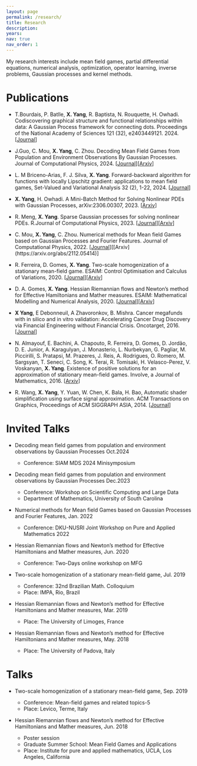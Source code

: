 ```yaml
---
layout: page
permalink: /research/
title: Research
description: 
years: 
nav: true
nav_order: 1
---
```


My research interests include mean field games, partial differential equations, numerical analysis, optimization, operator learning, inverse problems, Gaussian processes and kernel methods. 

Publications
======
* T.Bourdais, P. Batlle, **X. Yang**, R. Baptista, N. Rouquette, H. Owhadi. Codiscovering graphical structure and functional relationships within data: A Gaussian Process framework for connecting dots. Proceedings of the National Academy of Sciences 121 (32), e2403449121. 2024. [[Journal](https://www.pnas.org/doi/abs/10.1073/pnas.2403449121?af=R)]

* J.Guo, C. Mou, **X. Yang**, C. Zhou. Decoding Mean Field Games from Population and Environment Observations By Gaussian Processes. Journal of Computational Physics, 2024. [[Journal](https://www.sciencedirect.com/science/article/pii/S0021999124002274)][[Arxiv](https://arxiv.org/abs/2312.06625)]
  
* L. M Briceno-Arias, F. J. Silva, **X. Yang**. Forward-backward algorithm for functions with locally Lipschitz gradient: applications to mean field games, Set-Valued and Variational Analysis 32 (2), 1-22, 2024. [[Journal](https://link.springer.com/article/10.1007/s11228-024-00719-1)]

* **X. Yang**, H. Owhadi. A Mini-Batch Method for Solving Nonlinear PDEs with Gaussian Processes, arXiv:2306.00307, 2023. [[Arxiv](https://arxiv.org/abs/2306.00307)]

* R. Meng, **X. Yang**. Sparse Gaussian processes for solving nonlinear PDEs. R.Journal of Computational Physics, 2023. [[Journal](https://www.sciencedirect.com/science/article/abs/pii/S0021999123004357)][[Arxiv](https://arxiv.org/abs/2205.03760)]

* C. Mou, **X. Yang**, C. Zhou. Numerical methods for Mean field Games based on Gaussian Processes and Fourier Features. Journal of Computational Physics, 2022. [[Journal](https://www.sciencedirect.com/science/article/pii/S0021999122002509#!)][[Arxiv](https://arxiv.org/abs/2112.05414)]

* R. Ferreira, D. Gomes, **X. Yang**. Two-scale homogenization of a stationary mean-field game. ESAIM: Control Optimisation and Calculus of Variations, 2020. [[Journal](https://www.esaim-cocv.org/articles/cocv/abs/2020/01/cocv190113/cocv190113.html)][[Arxiv](https://arxiv.org/abs/1905.02046)]

* D. A. Gomes, **X. Yang**. Hessian Riemannian flows and Newton’s method for Effective Hamiltonians and Mather measures. ESAIM: Mathematical Modelling and Numerical Analysis, 2020. [[Journal](https://www.esaim-m2an.org/articles/m2an/abs/2020/06/m2an190163/m2an190163.html)][[Arxiv](https://arxiv.org/abs/1810.03483)]

* **X Yang**, E Debonneuil, A Zhavoronkov, B. Mishra. Cancer megafunds with in silico and in vitro validation: Accelerating Cancer Drug Discovery via Financial Engineering without Financial Crisis. Oncotarget, 2016. [[Journal](https://www.ncbi.nlm.nih.gov/pmc/articles/PMC5295380/)]

* N. Almayouf, E. Bachini, A. Chapouto, R. Ferreira, D. Gomes, D. Jordão, D. E. Junior, A. Karagulyan, J. Monasterio, L. Nurbekyan, G. Pagliar, M. Piccirilli, S. Pratapsi, M. Prazeres, J. Reis, A. Rodrigues, O. Romero, M. Sargsyan, T.  Seneci, C. Song, K. Terai, R. Tomisaki, H. Velasco-Perez, V. Voskanyan, **X. Yang**. Existence of positive solutions for an approximation of stationary mean-field games. Involve, a Journal of Mathematics, 2016. [[Arxiv](https://arxiv.org/abs/1511.06999)]

* R. Wang, **X. Yang**, Y. Yuan, W. Chen, K. Bala, H. Bao, Automatic shader simplification using surface signal approximation. ACM Transactions on Graphics, Proceedings of ACM SIGGRAPH ASIA, 2014. [[Journal](https://dl.acm.org/doi/10.1145/2661229.2661276)]
  
Invited Talks
======
* Decoding mean field games from population and environment observations by Gaussian Processes  		Oct.2024          
  * Conference: SIAM MDS 2024 Minisymposium

* Decoding mean field games from population and environment observations by Gaussian Processes  		Dec.2023          
  * Conference: Workshop on Scientific Computing and Large Data
  * Department of Mathematics, University of South Carolina

* Numerical methods for Mean field Games based on Gaussian Processes and Fourier Features, Jan. 2022          
  * Conference: DKU-NUSRI Joint Workshop on Pure and Applied Mathematics 2022

* Hessian Riemannian flows and Newton’s method for Effective Hamiltonians and Mather measures, Jun. 2020
  * Conference: Two-Days online workshop on MFG

* Two-scale homogenization of a stationary mean-field game, Jul. 2019
  * Conference: 32nd Brazilian Math. Colloquium
  * Place: IMPA, Rio, Brazil

* Hessian Riemannian flows and Newton’s method for Effective Hamiltonians and Mather measures, Mar. 2019
  * Place: The University of Limoges, France

* Hessian Riemannian flows and Newton’s method for Effective Hamiltonians and Mather measures, May. 2018
  * Place: The University of Padova, Italy


Talks
======
* Two-scale homogenization of a stationary mean-field game, Sep. 2019
  * Conference: Mean-field games and related topics-5
  * Place: Levico, Terme, Italy

* Hessian Riemannian flows and Newton’s method for Effective Hamiltonians and Mather measures, Jun. 2018
  * Poster session
  * Graduate Summer School: Mean Field Games and Applications
  * Place: Institute for pure and applied mathematics, UCLA, Los Angeles, California
 
